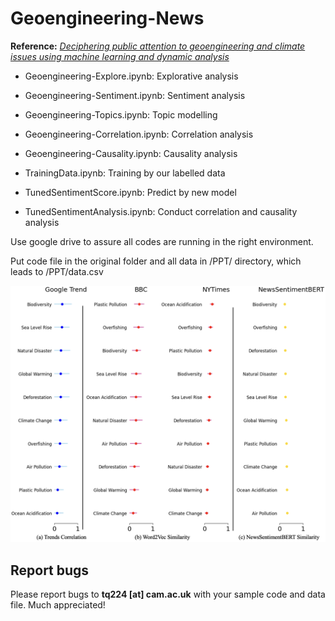 # Geoengineering-News

**Reference:** [*Deciphering public attention to geoengineering and climate issues using machine learning and dynamic analysis*](https://arxiv.org/pdf/2405.07010)

- Geoengineering-Explore.ipynb:  Explorative analysis

- Geoengineering-Sentiment.ipynb: Sentiment analysis

- Geoengineering-Topics.ipynb: Topic modelling

- Geoengineering-Correlation.ipynb: Correlation analysis

- Geoengineering-Causality.ipynb: Causality analysis

- TrainingData.ipynb: Training by our labelled data

- TunedSentimentScore.ipynb: Predict by new model

- TunedSentimentAnalysis.ipynb: Conduct correlation and causality analysis


Use google drive to assure all codes are running in the right environment.

Put code file in the original folder and all data in /PPT/ directory, which leads to /PPT/data.csv

![sample](sample-graph/sample.jpg "Sample Graph from Paper")


## Report bugs

Please report bugs to **tq224 \[at\] cam.ac.uk** with your sample code and data file. Much appreciated!